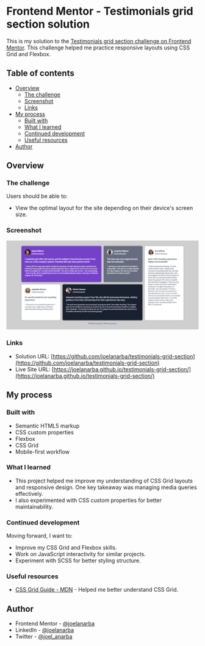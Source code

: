 # Frontend Mentor - Testimonials grid section solution

This is my solution to the [Testimonials grid section challenge on Frontend Mentor](https://www.frontendmentor.io/challenges/testimonials-grid-section-Nnw6J7Un7). This challenge helped me practice responsive layouts using CSS Grid and Flexbox.

## Table of contents

- [Overview](#overview)
  - [The challenge](#the-challenge)
  - [Screenshot](#screenshot)
  - [Links](#links)
- [My process](#my-process)
  - [Built with](#built-with)
  - [What I learned](#what-i-learned)
  - [Continued development](#continued-development)
  - [Useful resources](#useful-resources)
- [Author](#author)

## Overview

### The challenge

Users should be able to:

- View the optimal layout for the site depending on their device's screen size.

### Screenshot

![](./images/screenshot.png)

### Links

- Solution URL: [https://github.com/joelanarba/testimonials-grid-section](https://github.com/joelanarba/testimonials-grid-section)
- Live Site URL: [https://joelanarba.github.io/testimonials-grid-section/](https://joelanarba.github.io/testimonials-grid-section/)

## My process

### Built with

- Semantic HTML5 markup
- CSS custom properties
- Flexbox
- CSS Grid
- Mobile-first workflow

### What I learned

- This project helped me improve my understanding of CSS Grid layouts and responsive design. One key takeaway was managing media queries effectively.
- I also experimented with CSS custom properties for better maintainability.

### Continued development

Moving forward, I want to:

- Improve my CSS Grid and Flexbox skills.
- Work on JavaScript interactivity for similar projects.
- Experiment with SCSS for better styling structure.

### Useful resources

- [CSS Grid Guide - MDN](https://developer.mozilla.org/en-US/docs/Web/CSS/CSS_grid_layout) - Helped me better understand CSS Grid.

## Author

- Frontend Mentor - [@joelanarba](https://www.frontendmentor.io/profile/joelanarba)
- LinkedIn - [@joelanarba](https://www.linkedin.com/in/joelanarba/)
- Twitter - [@joel_anarba](https://x.com/joel_anarba)
